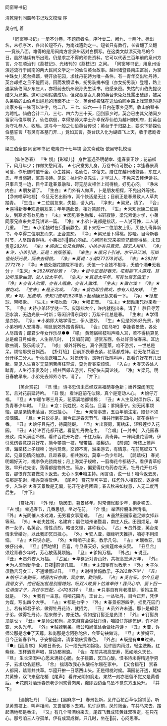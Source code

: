 <!-- { "loadSidebar": true } -->
同窗琴书记

清乾隆刊同窗琴书记戏文校理 序 

吴守礼 着 

　 「同窗琴书记」一册不分卷，不题撰者名，序叶廿二，阙九、十两叶。标出名，未标序次，各出长短不齐，为南戏遗韵之一。短者只有数行，长者翻了又翻──竟长八面。难得的是用闽南方言泉州话对白撰写。在这类文献漂灭殆尽的今日，虽然陆续有所出现，仍是求之不得的珍贵资料。它可以代表三百年前的泉州方言，介在顺治刊《荔枝记》、光绪刊的《荔枝记》之间。 
「同窗琴书记」用泉州话演述流行于闽南的两大民间文学之一的仙伯英台故事。越州诸暨县南庄富翁，为掌中珠女儿英台择婿，特开放花园，求牡丹花诗为唯一条件。有一青年交出牡丹诗，英台却拒之且不能回诗。因而发愤读书，扮男装携书僮（亦女扮男装）登程，路上遇梁仙伯同乡东庄人，亦将前去杭州跟孙先生读书，倍感亲密。失怙的山伯先提议结义为兄弟。这可证明假装成功，但究竟是女儿身的英台未免处处露出破绽，被呆头呆脑的山伯点出尴尬的场面不止一次，英台终投降在送仙伯回乡路上戏鸳鸯时提出家乡有一妹可以许字，约二八、三七、四六──十日内在家乡见面，收山伯琴书为聘礼。仙伯合计二八、三七、四六为三十天，回到家乡时，英台已由其父纳同乡富家马俊厚聘了。仙伯病倒，幸得塾师大学士孙卓保荐仙伯为越州府知府，封英台为守礼恭人，收局。这与今一般之仙伯英台传说：英台于于归路上，要求下轿探仙伯墓誓言「有灵有圣墓门开…」竟如其言，英台跃入化为蝴蝶飞上天，收于悲剧者不同。 



梁三伯全部 同窗琴书记 乾隆四十七年镌 会文斋藏板 依吴守礼校理 

　　｛仙伯游春｝ 
『生 慢』【彩蝶儿】  身世喜遇圣明朝幸、逢春景正妙；花前柳下，风月年少；作做笑愁闷消。 
★七尺堂男儿身，万卷书诗可悦心；幸逢春景真可爱，作乐随时值千金。小生姓梁，名仙伯，字俗夫。厝住在越州诸暨县，东庄人氏，年当弱冠，寓意书诗。见说：杭州孙卓先生，才学过人，不免来去拜伊读书。只事且觅一边，目今正逢春景融和，碍无朋友相伴上街得桃，好见心闷。 
『净末内白』★朋友请了。 
『生白』★门外有人做声，卜是朋友相探，不免出外等接。 
【净末唱窣地裆】  今旦无艺出街市，真个快活是无比；目前正是春景致人人草共踏青。 
『生白』★二位朋友来，失接，请入内。 
『净末』★梁兄，请了。 
『合』★喜得新春●欢逢朋友来；年年遇此景，相对笑颜开。 
『生』★未知张康二位朋友，到寒舍有乜见教﹖ 
『末』★因见春色融和，书轩寂静，梁兄素饱才学，小弟同康兄直来共梁兄讲论一篇。 
『净』★小弟卜说都是拙话，一人说可挣，二人说几重。 
『生』★小弟拙时在只前静坐，爱卜来招一二位朋友上街，买些儿奇异新书，今幸得二位朋友而来，正合意恕。 
『净』★梁兄爱卜得桃，妙哑。目今新春时节，人尽踏青得桃。小弟拙时前心闷成。心间同张兄来招梁兄踏青得桃，未知贵意*282样。 
『生』★感谢二位兄台顾盼，小弟亦有只意思，碍无人指引。 
『净』★许，小弟引进，正是：古版答笛。 
『末生』★康兄卜引进，尔平日江湖，可知值处好光景，阮来去得桃。 
『净』★莫说：小弟*277*278说话。 
『末』★*282样*277*278﹖ 
『净』★值处姻花嫖院不相识，夭值一个女妓不相寻，夭值个酒●无我分﹖ 
『生末』★*282样好妙景﹖ 
『净』★目今正是好春天，花前柳下人游戏。耳边听见歌曲调，处人说太平年。 
『生末』★真是太平年，可有乜奇艺做无﹖ 
『净』★亦有人吹箫，亦有人唱曲，亦有人做戏。 
『生末』★做乜戏﹖ 
『净』★做饱戏。 
『生末』★是正北戏。 
『净』★食饱即会做戏，亦有人挞皮球。 
『生末』★呵，挞皮球。未知只皮球*282样挞﹖起动康兄挞来看一下。 
『净』★挞皮球，带唱歌。 
『生末』★唱乜歌 
『净』★唱正音。 
『生末』★起动康兄挞来看一下。 
『净』★待小弟轻学挞一下。皮球拙大个，许内就抱出来。请了！ 胜日寻芳泗水滨，无边光景一时新；等闲识得东风妙；万紫千红总是春。 
『生末』★学得是亦妙。 
『净』★小弟即大略学得三，伊人更妙。 
『生』★见是郊外好光景，待小弟吩咐人安排春，明旦到郊外踏青得桃。 
『合』【驻马听】  幸逢春景致，各处人尽踏青；郎君少年女作乐尽●● 
『嗏』 黄莺宿柳枝叫声噪人耳，若不得桃算见总是痴日月如梭，人生得几时， 
【又唱前调】  游赏东西，各处好景催春来。耳边歌曲调，鼓乐闹咳了。 
『嗏』 郊外好所在，真个赛蓬莱。咱不游赏，一世总是呆。烦恼那畏日斜西。 
【扑灯蛾】  目前那畏春去紧，花落都成阵。若无花共酒三分开移二分人。千秋高送咱三人。对景伤情，畏听许杜鹃叫声，畏看许好花有几日新。算见人生百岁无莫闲苦疼枉奔波，莫为青春空烦恼。 
『入白』★春天各处人踏青，人生行乐贵及时；相共西郊去游赏，只好快去莫论钱。 
『净』★梁兄，明日春放早来，小弟先去郊外寺尔，请了。 
『并下』 

　　　｛英台赏花｝ 
『旦 慢』 诗书忠信未贯经双亲福荫春色新；娇养深闺闲无艺，且对花前延诗吟。 
『丑 慢』 看许庭前花似锦，真个是寔动人心。 
★娘仔万福。 
『旦』★乍暖乍寒三月夭，花落满地都铺棉； 
『丑』★人生及时须作乐，莫负青春少年时。 
『旦』★念：阮姓祝，名英台。且喜：爹妈康宁。别无闲事烦恼。那是亲情未落当，冥日挂心。 
『丑』★亲情事志，五百年前注定，娘仔不须烦恼恼。 
『旦』★只说亦是。目今正是春天节气，相共行到花园内，赏花得桃一番。 
『丑』★娘仔且先行，待简随缀。 
『旦』★出寝房，离绣床，轻移莲步入花园。 
『丑』★待许百花都开透，看量牡丹做花主。 
『合唱』【一封书】  入花园春景致，南风满面冷微。看许百花开巧吝，千红万紫，真奇异。一阵风送花香味，伊引惹伤春意掠只好花，简今攀摘一枝，轻带插，娘髻边。 
【前调】  听枝上莺声谛，海棠枝上子规啼；池内鸳鸯，交颈不离，游来游去，有情意。花前尾蝶双飞起，见景伤情闷加添。且趁春景，相共游戏，莫辜一负少年时。 
【鹊踏枝】  春光明媚好天时，桃李争光锁南枝；月上海棠子规啼，一翦梅花今都结子。看伊青草标致。早开花先谢，落得都是物外生。简身，偏爱得红芍药杏花天。牡丹花开乜巧吝，那恨许东君做先卜返去。无心卜来●咱主持。闲言语，说一乜！咱今返去房，任那是花谢，咱亦莫得管伊。 
【尾声】   赏花草可平宜，枉乞外人相较议，返身移步，入珠帘 
★春天景致是无偏，花开花谢月团圆；春去秋来如梭意，人无二度再后生。 
『并下』 


　　　｛赏牡丹｝ 
『外 慢』 隐居田，暮景终年。时常惆怅趁少年，枹身移去。 
『占 慢』 幸遇春节，几番思想，坐对花前。 
『合 慢』 举酒传觞朱唇清唱， 
『外』★光阴催人水过滩，无男看女事寔难。 
『占』★虽然田园家道足嫁女择非等闲。 
『外』★老夫姓祝，名建宾；厝住越州诸暨县，南庄人氏。田园烦足。单养一女子，名英台。情性贞烈，略谙文理，甚称我心。 
『占』★员外亚，英台亲情未曾婚对，以此我即冥日挂心。 
『外』★安人亚，姻缘听天推排，咱亦不用烦恼。 
『占』★只说亦是。 
『外』★叫咱子出来，教示几句。 
『占』★瑞香亚，请娘仔出来。 
『旦』【西地锦】  且喜，今旦春天好，安排筵席来庆贺。 
『丑旦合』 须趁青春少年时，芳心放落莫烦恼。 
『旦』★爹妈万福。 
『外占』★说亚。 
『丑』★员外安人万福。 
『占旦』★华筵近对青山好，共祝高堂满万年， 
『外』★为人须当勤学业，日夜前读几篇。 
『旦』★未知爹有乜教示﹖ 
『外』★子尔须勤苦习女工，不通懒惰过日。 
『旦』★谢得爹妈教示，子*282敢不学！ 
『丑』★娘仔工夫勤亚，绣房内日亦做，冥亦做，勤到极。 
『占』★英台亚。尔今旦是我厝女子，他日配出就是别厝媳妇。阮双人晚景卜怙谁奉待！我只心中，爱卜招一位清俊才子，共仔尔匹配，心中*282样﹖ 
『旦』★只事自有月老推排，爹妈主意就是。 
『外』★我有一主意。将咱花园内，王台上，一丛牡丹，目今正开，凭伊为媒，写出四个大字。 
『占』★都是乜字﹖ 
『外』★春景招游四字，挂觅花园门上。若有郎君子弟，做得牡丹花诗，就招为。 
『丑』★员外许未通。那卜是郎君子弟，做得牡丹诗，招来做子，亦无妨。假如是钉髻亚是员顶！ 
『外』★钉髻员顶是乜﹖ 
『丑』★是师公和尚，那来游赏会做牡丹诗，咱娘仔亦嫁乞伊，许不好亚，大头光年。 
『外』★贼婢到呆。师公和尚值处会做牡丹诗﹖ 
『丑』★亚，许师公那是念●了天尊，和尚那是念阿弥陀佛，会亚句袂做诗。 
『旦』★爹妈亚，目今正新春节气，子安排筵席，请爹娘庆赏春色。 
『外占』★既是有●●过来。 
『●』【画眉序】  风和日渐长。只一段光景如锦妆。见许园内雨过，轻尘洗断。红紫绿，玉杯酒高声唱，耳边都闹浪。 
『合』 花前共祝高堂寿，愿如地久天长。 
『旦』 生长深闺中心愿未满挂心肠。女子掞置，冥日心酸。恨书诗未得精通学男子，去求功名题榜。 
『合』 拙话改我心头酸枉尔屈在家中。 
【又合措花】  赏春人都闹，踏青共共草。华筵开拚一日落西山头。正是得桃时候。满园花开透，尾蝶共黄蜂，双飞来宿花梢 
【尾声】  看许光阴如箭走，果然一刻亦恶留不觉又是黄昏后。 
★花前对酒乐春景老少同欢骨肉亲，纔即西边金乌坠不觉东方玉兔升。 『并下』 


　　　｛遇摘牡丹｝ 
『旦丑』【黑麻序一】  春景色新，见许百花百草似锦铺茵。听见黄莺枝上，叫声相闻，又畏催春卜去紧。见许庭前，凤竹筛金，车共马来去，踏起满地都是香尘， 
『又』有几个带酒纷来去，尾蝶飞舞成阵黄蜂双宿定，在只花心。那亏咱三人守孤单，伊有成双成群。只几时，坐在前，心闷思春。 
